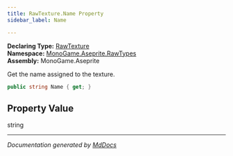```yaml
---
title: RawTexture.Name Property
sidebar_label: Name

---
```


**Declaring Type:** [RawTexture](../)  
**Namespace:** [MonoGame.Aseprite.RawTypes](../../)  
**Assembly:** MonoGame.Aseprite

Get the name assigned to the texture.

```csharp
public string Name { get; }
```

## Property Value

string

___

*Documentation generated by [MdDocs](https://github.com/ap0llo/mddocs)*
